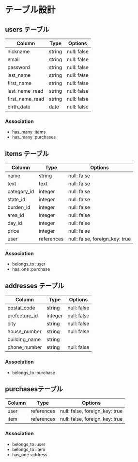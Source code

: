 # テーブル設計

## users テーブル

| Column          | Type   | Options     |
| --------------- | ------ | ----------- |
| nickname        | string | null: false |
| email           | string | null: false |
| password        | string | null: false |
| last_name       | string | null: false |
| first_name      | string | null: false |
| last_name_read  | string | null: false |
| first_name_read | string | null: false |
| birth_date      | date   | null: false |

### Association

- has_many :items
- has_many :purchases

## items テーブル

| Column      | Type        | Options                        |
| ----------- | ----------- | ------------------------------ |
| name        | string      | null: false                    |
| text        | text        | null: false                    |
| category_id | integer     | null: false                    |
| state_id    | integer     | null: false                    |
| burden_id   | integer     | null: false                    |
| area_id     | integer     | null: false                    |
| day_id      | integer     | null: false                    |
| price       | integer     | null: false                    |
| user        | references  | null: false, foreign_key: true |

### Association

- belongs_to :user
- has_one :purchase

## addresses テーブル

| Column             | Type        | Options                        |
| ------------------ | ----------- | ------------------------------ |
| postal_code        | string      | null: false                    |
| prefecture_id      | integer     | null: false                    |
| city               | string      | null: false                    |
| house_number       | string      | null: false                    |
| building_name      | string      |                                |
| phone_number       | string     | null: false                    |

### Association

- belongs_to :purchase

## purchasesテーブル

| Column        | Type       | Options                        |
| ------------- | ---------- | ------------------------------ |
| user          | references | null: false, foreign_key: true |
| item          | references | null: false, foreign_key: true |

### Association

- belongs_to :user
- belongs_to :item
- has_one :address